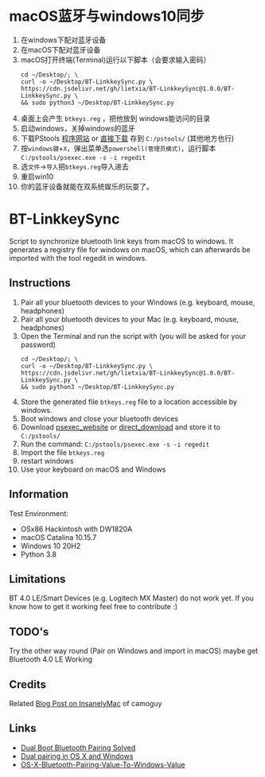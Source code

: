 # macOS蓝牙与windows10同步
1. 在windows下配对蓝牙设备
2. 在macOS下配对蓝牙设备
3. macOS打开终端(Terminal)运行以下脚本（会要求输入密码）
   ```
   cd ~/Desktop/; \
   curl -o ~/Desktop/BT-LinkkeySync.py \
   https://cdn.jsdelivr.net/gh/lietxia/BT-LinkkeySync@1.0.0/BT-LinkkeySync.py \
   && sudo python3 ~/Desktop/BT-LinkkeySync.py
   ```
4. 桌面上会产生 `btkeys.reg` ，把他放到 windows能访问的目录
5. 启动windows，关掉windows的蓝牙
6. 下载PStools [程序网站](https://docs.microsoft.com/sysinternals/downloads/psexec) or [直接下载](https://download.sysinternals.com/files/PSTools.zip)
   存到 `C:/pstools/` (其他地方也行)
7. 按`windows键`+`X`，弹出菜单选`powershell(管理员模式)`，运行脚本
   `C:/pstools/psexec.exe -s -i regedit`
8. 选`文件`->`导入`把`btkeys.reg`导入进去
9.  重启win10
10. 你的蓝牙设备就能在双系统娱乐的玩耍了。

# BT-LinkkeySync
Script to synchronize bluetooth link keys from macOS to windows.
It generates a registry file for windows on macOS, which can afterwards be imported with the tool regedit in windows.

## Instructions
1. Pair all your bluetooth devices to your Windows (e.g. keyboard, mouse, headphones)
2. Pair all your bluetooth devices to your Mac (e.g. keyboard, mouse, headphones)
3. Open the Terminal and run the script with (you will be asked for your password)
   ```
   cd ~/Desktop/; \
   curl -o ~/Desktop/BT-LinkkeySync.py \
   https://cdn.jsdelivr.net/gh/lietxia/BT-LinkkeySync@1.0.0/BT-LinkkeySync.py \
   && sudo python3 ~/Desktop/BT-LinkkeySync.py
   ```
4. Store the generated file `btkeys.reg` file to a location accessible by windows.
5. Boot windows and close your bluetooth devices
6. Download [psexec_website](https://docs.microsoft.com/sysinternals/downloads/psexec) or [direct_download](https://download.sysinternals.com/files/PSTools.zip)
   and store it to `C:/pstools/`
7. Run the command:
   `C:/pstools/psexec.exe -s -i regedit`
8. Import the file `btkeys.reg`
9.  restart windows
10. Use your keyboard on macOS and Windows

## Information
Test Environment:

* OSx86 Hackintosh with DW1820A
* macOS Catalina 10.15.7
* Windows 10 20H2
* Python 3.8

## Limitations
BT 4.0 LE/Smart Devices (e.g. Logitech MX Master) do not work yet.
If you know how to get it working feel free to contribute :)

## TODO's
Try the other way round (Pair on Windows and import in macOS) maybe get Bluetooth 4.0 LE Working

## Credits
Related [Blog Post on InsanelyMac](http://www.insanelymac.com/forum/topic/268837-dual-boot-bluetooth-pairing-solved/) of camoguy

## Links
* [Dual Boot Bluetooth Pairing Solved](http://www.insanelymac.com/forum/topic/268837-dual-boot-bluetooth-pairing-solved/)
* [Dual pairing in OS X and Windows](https://discussions.apple.com/thread/3113227?start=0&tstart=0)
* [OS-X-Bluetooth-Pairing-Value-To-Windows-Value](https://github.com/Soorma07/OS-X-Bluetooth-Pairing-Value-To-Windows-Value)
